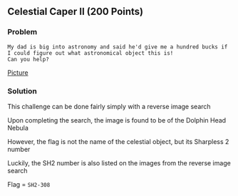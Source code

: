 ## Celestial Caper II (200 Points)


### Problem
```
My dad is big into astronomy and said he'd give me a hundred bucks if I could figure out what astronomical object this is!
Can you help? 
```
[Picture](https://science.nasa.gov/science-red/s3fs-public/styles/image_gallery_scale_960w/public/atoms/SH2-308NS_1024.jpg?itok=dllMRNog)

### Solution
This challenge can be done fairly simply with a reverse image search

Upon completing the search, the image is found to be of the Dolphin Head Nebula

However, the flag is not the name of the celestial object, but its Sharpless 2 number

Luckily, the SH2 number is also listed on the images from the reverse image search

Flag = `SH2-308`